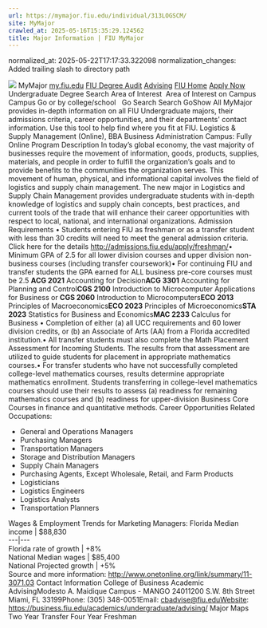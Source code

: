 ```yaml
---
url: https://mymajor.fiu.edu/individual/313LOGSCM/
site: MyMajor
crawled_at: 2025-05-16T15:35:29.124562
title: Major Information | FIU MyMajor
---
```

normalized_at: 2025-05-22T17:17:33.322098
normalization_changes: Added trailing slash to directory path

![](https://mymajor.fiu.edu/assets/logo-T4VPR2BI.png)
MyMajor
[my.fiu.edu](https://my.fiu.edu/)
[FIU Degree Audit](https://dasa.fiu.edu/all-departments/advising/panther-success-hub/panther-degree-audit/)
[Advising](https://advising.fiu.edu)
[FIU Home](https://www.fiu.edu/)
[Apply Now](https://admissions.fiu.edu/)
Undergraduate Degree Search
Area of Interest
​
Area of Interest
on
Campus
​
Campus
Go
or by college/school
​
​
Go
Search
Search
GoShow All
MyMajor provides in-depth information on all FIU Undergraduate majors, their admissions criteria, career opportunities, and their departments' contact information. Use this tool to help find where you fit at FIU.
Logistics & Supply Management (Online),
BBA
Business Administration
Campus:
Fully Online
Program Description
In today’s global economy, the vast majority of businesses require the movement of information, goods, products, supplies, materials, and people in order to fulfill the organization’s goals and to provide benefits to the communities the organization serves. This movement of human, physical, and informational capital involves the field of logistics and supply chain management. The new major in Logistics and Supply Chain Management provides undergraduate students with in-depth knowledge of logistics and supply chain concepts, best practices, and current tools of the trade that will enhance their career opportunities with respect to local, national, and international organizations.
Admission Requirements
• Students entering FIU as freshman or as a transfer student with less than 30 credits will need to meet the general admission criteria. Click here for the details <http://admissions.fiu.edu/apply/freshman/>• Minimum GPA of 2.5 for all lower division courses and upper division non-business courses (including transfer coursework)• For continuing FIU and transfer students the GPA earned for ALL business pre-core courses must be 2.5
**ACG 2021** Accounting for Decision**ACG 3301** Accounting for Planning and Control**CGS 2100** Introduction to Microcomputer Applications for Business or **CGS 2060** Introduction to Microcomputers**ECO 2013** Principles of Macroeconomics**ECO 2023** Principles of Microeconomics**STA 2023** Statistics for Business and Economics**MAC 2233** Calculus for Business
• Completion of either (a) all UCC requirements and 60 lower division credits, or (b) an Associate of Arts (AA) from a Florida accredited institution.• All transfer students must also complete the Math Placement Assessment for Incoming Students. The results from that assessment are utilized to guide students for placement in appropriate mathematics courses.• For transfer students who have not successfully completed college-level mathematics courses, results determine appropriate mathematics enrollment. Students transferring in college-level mathematics courses should use their results to assess (a) readiness for remaining mathematics courses and (b) readiness for upper-division Business Core Courses in finance and quantitative methods.
Career Opportunities
Related Occupations:
  * General and Operations Managers
  * Purchasing Managers
  * Transportation Managers
  * Storage and Distribution Managers
  * Supply Chain Managers
  * Purchasing Agents, Except Wholesale, Retail, and Farm Products
  * Logisticians
  * Logistics Engineers
  * Logistics Analysts
  * Transportation Planners


Wages & Employment Trends for Marketing Managers:
Florida Median income | $88,830  
---|---  
Florida rate of growth | +8%  
National Median wages | $85,400  
National Projected growth | +5%  
Source and more information: <http://www.onetonline.org/link/summary/11-3071.03>
Contact Information
College of Business Academic AdvisingModesto A. Maidique Campus - MANGO 24011200 S.W. 8th Street Miami, FL 33199Phone: (305) 348-0051Email: cbadvise@fiu.eduWebsite: <https://business.fiu.edu/academics/undergraduate/advising/>
Major Maps
Two Year Transfer
Four Year Freshman
